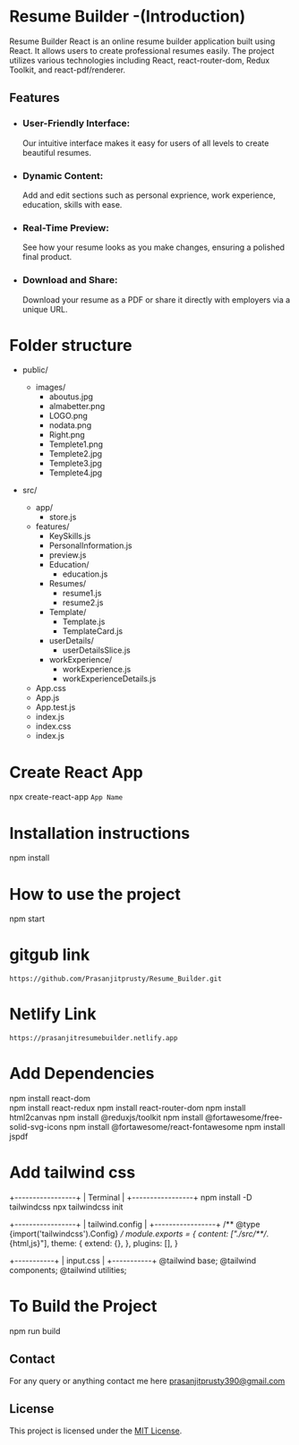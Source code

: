 # Resume Builder -(Introduction)

 Resume Builder React is an online resume builder application built using React. It allows users to create professional resumes easily. The project utilizes various technologies including React, react-router-dom, Redux Toolkit, and react-pdf/renderer.

## Features

- ### User-Friendly Interface:

  Our intuitive interface makes it easy for users of all levels to create beautiful resumes.

- ### Dynamic Content:

  Add and edit sections such as personal exprience, work experience, education, skills with ease.

- ### Real-Time Preview:

  See how your resume looks as you make changes, ensuring a polished final product.

- ### Download and Share:
  Download your resume as a PDF or share it directly with employers via a unique URL.

# Folder structure
- public/
  - images/
    - aboutus.jpg
    - almabetter.png
    - LOGO.png
    - nodata.png
    - Right.png
    - Templete1.png
    - Templete2.jpg
    - Templete3.jpg
    - Templete4.jpg

- src/
  - app/
    - store.js
  - features/
    - KeySkills.js
    - PersonalInformation.js
    - preview.js
    - Education/
      - education.js
    - Resumes/
      - resume1.js
      - resume2.js
    - Template/
      - Template.js
      - TemplateCard.js
    - userDetails/
      - userDetailsSlice.js
    - workExperience/
      - workExperience.js
      - workExperienceDetails.js
  - App.css
  - App.js
  - App.test.js
  - index.js
  - index.css
  - index.js

# Create React App
npx create-react-app `App Name`

# Installation instructions
npm install

# How to use the project
npm start

# gitgub link
`https://github.com/Prasanjitprusty/Resume_Builder.git`

# Netlify Link
`https://prasanjitresumebuilder.netlify.app`
 
# Add Dependencies 
npm install react-dom   
npm install react-redux
npm install react-router-dom
npm install html2canvas
npm install @reduxjs/toolkit
npm install @fortawesome/free-solid-svg-icons
npm install @fortawesome/react-fontawesome
npm install jspdf

# Add tailwind css 
+-----------------+
|    Terminal     |
+-----------------+
npm install -D tailwindcss
npx tailwindcss init

+-----------------+
| tailwind.config |
+-----------------+
/** @type {import('tailwindcss').Config} */
module.exports = {
  content: ["./src/**/*.{html,js}"],
  theme: {
    extend: {},
  },
  plugins: [],
}

+-----------+
| input.css |
+-----------+
@tailwind base;
@tailwind components;
@tailwind utilities;

# To Build the Project
npm run build

## Contact
For any query or anything contact me here prasanjitprusty390@gmail.com

## License
This project is licensed under the [MIT License](https://opensource.org/license/mit).